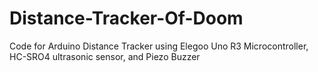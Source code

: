 # Distance-Tracker-Of-Doom
Code for Arduino Distance Tracker using Elegoo Uno R3 Microcontroller, HC-SRO4 ultrasonic sensor, and Piezo Buzzer
